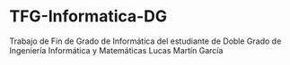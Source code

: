 # TFG-Informatica-DG
Trabajo de Fin de Grado de Informática del estudiante de Doble Grado de Ingeniería Informática y Matemáticas Lucas Martín García
